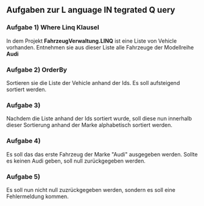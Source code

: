 ## Aufgaben zur **L** anguage **IN** tegrated **Q** uery

### Aufgabe 1) Where Linq Klausel
In dem Projekt **FahrzeugVerwaltung.LINQ** ist eine Liste von Vehicle vorhanden. Entnehmen sie aus dieser Liste alle Fahrzeuge der Modellreihe **Audi**

### Aufgabe 2) OrderBy 
Sortieren sie die Liste der Vehicle anhand der Ids. Es soll aufsteigend sortiert werden.

### Aufgabe 3) 
Nachdem die Liste anhand der Ids sortiert wurde, soll diese nun innerhalb dieser Sortierung anhand der Marke alphabetisch sortiert werden. 

### Aufgabe 4) 
Es soll das das erste Fahrzeug der Marke "Audi" ausgegeben werden. Sollte es keinen Audi geben, soll null zurückgegeben werden. 

### Aufgabe 5) 
Es soll nun nicht null zuzrückgegeben werden, sondern es soll eine Fehlermeldung kommen.

